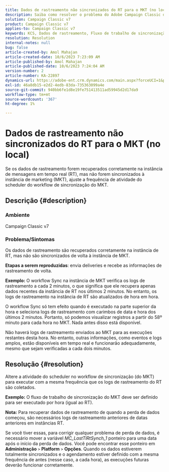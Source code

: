 ```yaml
---
title: Dados de rastreamento não sincronizados do RT para o MKT (no local)
description: Saiba como resolver o problema do Adobe Campaign Classic de sincronização de dados de rastreamento do RT para o MKT (no local).
solution: Campaign Classic v7
product: Campaign Classic v7
applies-to: Campaign Classic v7
keywords: KCS, Dados de rastreamento, Fluxo de trabalho de sincronização, Adobe Campaign Classic v7, RT, MKT
resolution: Resolution
internal-notes: null
bug: false
article-created-by: Amol Mahajan
article-created-date: 10/6/2023 7:23:09 AM
article-published-by: Amol Mahajan
article-published-date: 10/6/2023 7:24:04 AM
version-number: 2
article-number: KA-22897
dynamics-url: https://adobe-ent.crm.dynamics.com/main.aspx?forceUCI=1&pagetype=entityrecord&etn=knowledgearticle&id=bd79232d-1964-ee11-be6e-6045bd006ce9
exl-id: 46a8db15-e2d2-4edb-83da-735363099a4e
source-git-commit: 940bb6fe1d8e19fe751413511ad59945d2d17da9
workflow-type: tm+mt
source-wordcount: '367'
ht-degree: 1%

---
```


# Dados de rastreamento não sincronizados do RT para o MKT (no local)


Se os dados de rastreamento forem recuperados corretamente na instância de mensagens em tempo real (RT), mas não forem sincronizados à instância de marketing (MKT), ajuste a frequência de atividade do scheduler do workflow de sincronização do MKT.

## Descrição {#description}


### Ambiente

Campaign Classic v7



### Problema/Sintomas

Os dados de rastreamento são recuperados corretamente na instância de RT, mas não são sincronizados de volta à instância de MKT.



<b>Etapas a serem reproduzidas</b>: envia deliveries e recebe as informações de rastreamento de volta.



<b>Exemplo:</b> O workflow Sync na instância de MKT verifica os logs de rastreamento a cada 2 minutos, o que significa que ele recupera apenas dados recentes da instância de RT nos últimos 2 minutos. No entanto, os logs de rastreamento na instância de RT são atualizados de hora em hora.

O workflow Sync só tem efeito quando é executado na parte superior da hora e seleciona logs de rastreamento com carimbos de data e hora dos últimos 2 minutos. Portanto, só podemos visualizar registros a partir do 58º minuto para cada hora no MKT. Nada antes disso está disponível.

Não haverá logs de rastreamento enviados ao MKT para as execuções restantes desta hora. No entanto, outras informações, como eventos e logs amplos, estão disponíveis em tempo real e funcionarão adequadamente, mesmo que sejam verificadas a cada dois minutos.


## Resolução {#resolution}


Altere a atividade do scheduler no workflow de sincronização (do MKT) para executar com a mesma frequência que os logs de rastreamento do RT são coletados.

<b>Exemplo:</b> O fluxo de trabalho de sincronização do MKT deve ser definido para ser executado por hora (igual ao RT).

<b>Nota:</b> Para recuperar dados de rastreamento de quando a perda de dados começou, são necessários logs de rastreamento anteriores de datas anteriores em instâncias RT.

Se você tiver essas, para corrigir qualquer problema de perda de dados, é necessário mover a variável *MC_LastTlRtSynch_1* ponteiro para uma data após o início da perda de dados. Você pode encontrar esse ponteiro em <b>Administração</b> `>`  <b>Platform</b> `>`  <b>Opções</b>. Quando os dados estiverem totalmente sincronizados e o agendamento estiver definido com a mesma frequência de antes (nesse caso, a cada hora), as execuções futuras deverão funcionar corretamente.
